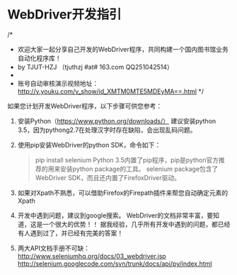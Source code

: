 # WebDriver开发指引

/*
* 欢迎大家一起分享自己开发的WebDriver程序，共同构建一个国内图书馆业务自动化程序库！
* by  TJUT-HZJ   （tjuthzj #at# 163.com  QQ251042514）
*
* 账号自动审核演示视频地址：http://v.youku.com/v_show/id_XMTM0MTE5MDEyMA==.html
*/

如果您计划开发WebDriver程序，以下步骤可供您参考：
1. 安装Python（https://www.python.org/downloads/）
   建议安装python 3.5，因为pythong2.7在处理汉字时存在缺陷，会出现乱码问题。
   
2. 使用pip安装WebDriver的python SDK，命令如下：
   >pip install selenium
   Python 3.5内置了pip程序，pip是python官方推荐的用来安装python package的工具。 
   selenium package包含了WebDriver SDK，而且还内置了FirefoxDriver驱动。
   
3. 如果对Xpath不熟悉，可以借助Firefox的Firepath插件来帮您自动确定元素的Xpath

4. 开发中遇到问题，建议到google搜索。
   WebDriver的文档非常丰富，要知道，这是一个很大的优势！！
   据我经验，几乎所有开发中遇到的问题，都已经有人遇到过了，并已经有完美的答案！
   
5. 两大API文档手册不可缺：
   http://www.seleniumhq.org/docs/03_webdriver.jsp
   http://selenium.googlecode.com/svn/trunk/docs/api/py/index.html
   
   


